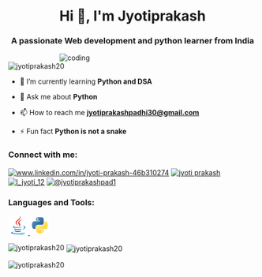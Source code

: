  <h1 align="center">Hi 👋, I'm Jyotiprakash</h1>
<h3 align="center">A passionate Web development and python learner from India</h3>

<img align="right" alt="coding" width="400" src="https://encrypted-tbn0.gstatic.com/images?q=tbn:ANd9GcRchshGDUFr3gWDEZEc9QttySpMbO5kv2WEWJrE8Ff00J2LUNwzuckAo6t2qku_vLWBqsc&usqp=CAU">
<p align="left"> <img src="https://komarev.com/ghpvc/?username=jyotiprakash20&label=Profile%20views&color=0e75b6&style=flat" alt="jyotiprakash20" /> </p>

- 🌱 I’m currently learning **Python and DSA**

- 💬 Ask me about **Python**

- 📫 How to reach me **jyotiprakashpadhi30@gmail.com**

- ⚡ Fun fact **Python is not a snake**

<h3 align="left">Connect with me:</h3>
<p align="left">
<a href="https://linkedin.com/in/www.linkedin.com/in/jyoti-prakash-46b310274" target="blank"><img align="center" src="https://raw.githubusercontent.com/rahuldkjain/github-profile-readme-generator/master/src/images/icons/Social/linked-in-alt.svg" alt="www.linkedin.com/in/jyoti-prakash-46b310274" height="30" width="40" /></a>
<a href="https://fb.com/jyoti prakash" target="blank"><img align="center" src="https://raw.githubusercontent.com/rahuldkjain/github-profile-readme-generator/master/src/images/icons/Social/facebook.svg" alt="jyoti prakash" height="30" width="40" /></a>
<a href="https://instagram.com/l_jyoti_12" target="blank"><img align="center" src="https://raw.githubusercontent.com/rahuldkjain/github-profile-readme-generator/master/src/images/icons/Social/instagram.svg" alt="l_jyoti_12" height="30" width="40" /></a>
<a href="https://www.hackerrank.com/@jyotiprakashpad1" target="blank"><img align="center" src="https://raw.githubusercontent.com/rahuldkjain/github-profile-readme-generator/master/src/images/icons/Social/hackerrank.svg" alt="@jyotiprakashpad1" height="30" width="40" /></a>
</p>

<h3 align="left">Languages and Tools:</h3>
<p align="left"> <a href="https://www.java.com" target="_blank" rel="noreferrer"> <img src="https://raw.githubusercontent.com/devicons/devicon/master/icons/java/java-original.svg" alt="java" width="40" height="40"/> </a> <a href="https://www.python.org" target="_blank" rel="noreferrer"> <img src="https://raw.githubusercontent.com/devicons/devicon/master/icons/python/python-original.svg" alt="python" width="40" height="40"/> </a> </p>

<p><img align="left" src="https://github-readme-stats.vercel.app/api/top-langs?username=jyotiprakash20&show_icons=true&locale=en&layout=compact" alt="jyotiprakash20" /></p>

<p>&nbsp;<img align="center" src="https://github-readme-stats.vercel.app/api?username=jyotiprakash20&show_icons=true&locale=en" alt="jyotiprakash20" /></p>

<p><img align="center" src="https://github-readme-streak-stats.herokuapp.com/?user=jyotiprakash20&" alt="jyotiprakash20" /></p>


